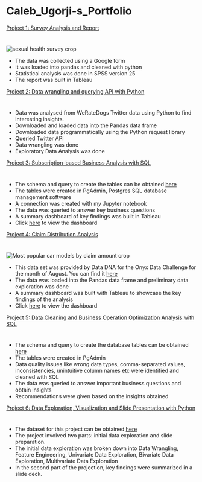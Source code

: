 # Caleb_Ugorji-s_Portfolio

[Project 1: Survey Analysis and Report](https://github.com/DataStance1/Sexual_Reproductive_Health_Report)
#
![sexual health survey crop](https://github.com/DataStance1/Caleb_Ugorji-s_Portfolio/assets/114801619/150022bd-1baa-4fad-98a9-8319372e950d)

- The data was collected using a Google form
- It was loaded into pandas and cleaned with python
- Statistical analysis was done in SPSS version 25 
- The report was built in Tableau

[Project 2: Data wrangling and querying API with Python](https://github.com/DataStance1/WeRateDogs_Twitter)
#
* Data was analysed from WeRateDogs Twitter data using Python to find interesting insights.
* Downloaded and loaded data into the Pandas data frame
* Downloaded data programmatically using the Python request library
* Queried Twitter API
* Data wrangling was done
* Exploratory Data Analysis was done

[Project 3: Subscription-based Business Analysis with SQL](https://github.com/DataStance1/Foodie_fi_SQL_Case_Study_Solution)
#
- The schema and query to create the tables can be obtained [here](https://8weeksqlchallenge.com/case-study-3/)
- The tables were created in PgAdmin, Postgres SQL database management software
- A connection was created with my Jupyter notebook
- The data was queried to answer key business questions
- A summary dashboard of key findings was built in Tableau
- Click [here](https://public.tableau.com/app/profile/caleb.chijindu.ugorji/viz/Foodie_fisummarydashboard/Dashboard3?publish=yes) to view the dashboard

[Project 4: Claim Distribution Analysis](https://github.com/DataStance1/Car_Insurance_Analysis)
#
![Most popular car models by claim amount crop](https://github.com/DataStance1/Caleb_Ugorji-s_Portfolio/assets/114801619/252760fa-c675-4617-97bf-ac13e97966f8)

- This data set was provided by Data DNA for the Onyx Data Challenge for the month of August. You can find it [here](https://www.linkedin.com/posts/onyxdata_datadna-august-2023-challenge-entries-activity-7100741005221453824-XO6D?utm_source=share&utm_medium=member_desktop)
- The data was loaded into the Pandas data frame and preliminary data exploration was done
- A summary dashboard was built with Tableau to showcase the key findings of the analysis
- Click [here](https://public.tableau.com/app/profile/caleb.chijindu.ugorji/viz/carinsurancerough/Dashboard1?publish=yes) to view the dashboard

[Project 5: Data Cleaning and Business Operation Optimization Analysis with SQL](https://github.com/DataStance1/Pizza_runner_solutions)
#
- The schema and query to create the database tables can be obtained [here](https://8weeksqlchallenge.com/case-study-2/)
- The tables were created in PgAdmin
- Data quality issues  like wrong data types, comma-separated values, inconsistencies, unintuitive column names etc were identified and cleaned with SQL
- The data was queried to answer important business questions and obtain insights
- Recommendations were given based on the insights obtained
  
[Project 6: Data Exploration, Visualization and Slide Presentation with Python](https://github.com/DataStance1/Ford-GoBike-System-Data-Exploration)
#
- The dataset for this project can be obtained [here](https://www.fordgobike.com/system-data)
- The project involved two parts: initial data exploration and slide preparation.
- The initial data exploration was broken down into Data Wrangling, Feature Engineering, Univariate Data Exploration, Bivariate Data Exploration, Multivariate Data Exploration
- In the second part of the projection, key findings were summarized in a slide deck.


